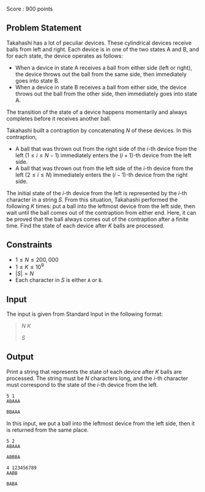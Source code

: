 Score : $900$ points

## Problem Statement

Takahashi has a lot of peculiar devices.
These cylindrical devices receive balls from left and right.
Each device is in one of the two states A and B, and for each state, the device operates as follows:

- When a device in state A receives a ball from either side (left or right), the device throws out the ball from the same side, then immediately goes into state B.
- When a device in state B receives a ball from either side, the device throws out the ball from the other side, then immediately goes into state A.

The transition of the state of a device happens momentarily and always completes before it receives another ball.

Takahashi built a contraption by concatenating $N$ of these devices. In this contraption,

- A ball that was thrown out from the right side of the $i$-th device from the left ($1 \leq i \leq N-1$) immediately enters the $(i+1)$-th device from the left side.
- A ball that was thrown out from the left side of the $i$-th device from the left ($2 \leq i \leq N$) immediately enters the $(i-1)$-th device from the right side.

The initial state of the $i$-th device from the left is represented by the $i$-th character in a string $S$.
From this situation, Takahashi performed the following $K$ times: put a ball into the leftmost device from the left side, then wait until the ball comes out of the contraption from either end.
Here, it can be proved that the ball always comes out of the contraption after a finite time.
Find the state of each device after $K$ balls are processed.

## Constraints

- $1 \leq N \leq 200,000$
- $1 \leq K \leq 10^9$
- $|S|=N$
- Each character in $S$ is either `A` or `B`.

## Input

The input is given from Standard Input in the following format:

> $N$ $K$
> 
> $S$

## Output

Print a string that represents the state of each device after $K$ balls are processed.
The string must be $N$ characters long, and the $i$-th character must correspond to the state of the $i$-th device from the left.

```input1
5 1
ABAAA
```

```output1
BBAAA
```

In this input, we put a ball into the leftmost device from the left side, then it is returned from the same place.

```input2
5 2
ABAAA
```

```output2
ABBBA
```

```input3
4 123456789
AABB
```

```output3
BABA
```
